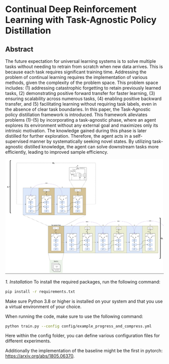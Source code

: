 # Continual Deep Reinforcement Learning with Task-Agnostic Policy Distillation

## Abstract
The future expectation for universal learning systems is to solve multiple tasks without needing to retrain from scratch when new data arrives. This is because each task requires significant training time. Addressing the problem of continual learning requires the implementation of various methods, given the complexity of the problem space. This problem space includes: (1) addressing catastrophic forgetting to retain previously learned tasks, (2) demonstrating positive forward transfer for faster learning, (3) ensuring scalability across numerous tasks, (4) enabling positive backward transfer, and (5) facilitating learning without requiring task labels, even in the absence of clear task boundaries. In this paper, the Task-Agnostic policy distillation framework is introduced. This framework alleviates problems (1)-(5) by incorporating a task-agnostic phase, where an agent explores its environment without any external goal and maximizes only its intrinsic motivation. The knowledge gained during this phase is later distilled for further exploration. Therefore, the agent acts in a self-supervised manner by systematically seeking novel states. By utilizing task-agnostic distilled knowledge, the agent can solve downstream tasks more efficiently, leading to improved sample efficiency.

![Overview of Variant 1](image.png)

*1. Installation*
To install the required packages, run the following command:
```bash
pip install -r requirements.txt
```
Make sure Python 3.8 or higher is installed on your system and that you use a virtual environment of your choice.

When running the code, make sure to use the following command:
```bash
python train.py --config config/example_progress_and_compress.yml
```
Here within the config folder, you can define various configuration files for different experiments.

Additionally the implementation of the baseline might be the first in pytorch: https://arxiv.org/abs/1805.06370.